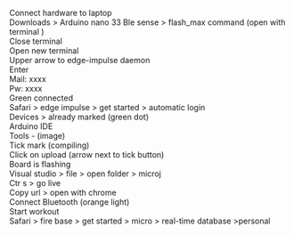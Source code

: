 Connect hardware to laptop<br>
Downloads > Arduino nano 33 Ble sense > flash_max command (open with terminal )<br>
Close terminal<br>
Open new terminal<br>
Upper arrow to edge-impulse daemon<br>
Enter<br>
Mail: xxxx<br>
Pw: xxxx<br>
Green connected<br>
Safari > edge impulse > get started > automatic login<br>
Devices > already marked (green dot)<br>
Arduino IDE<br>
Tools - (image)<br>
Tick mark (compiling)<br>
Click on upload (arrow next to tick button)<br>
Board is flashing<br>
Visual studio > file > open folder > microj<br>
Ctr s > go live<br>
Copy url > open with chrome<br>
Connect Bluetooth (orange light)<br>
Start workout<br>
Safari > fire base > get started > micro > real-time database >personal
